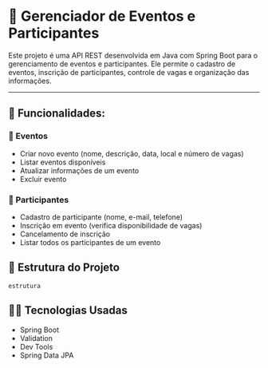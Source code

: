 # 🎉 Gerenciador de Eventos e Participantes

Este projeto é uma API REST desenvolvida em Java com Spring Boot para o gerenciamento de eventos e participantes. Ele permite o cadastro de eventos, inscrição de participantes, controle de vagas e organização das informações.

---

## 📌 Funcionalidades:

### 🔹 Eventos
- Criar novo evento (nome, descrição, data, local e número de vagas)
- Listar eventos disponíveis
- Atualizar informações de um evento
- Excluir evento

### 🔹 Participantes
- Cadastro de participante (nome, e-mail, telefone)
- Inscrição em evento (verifica disponibilidade de vagas)
- Cancelamento de inscrição
- Listar todos os participantes de um evento



## 🧱 Estrutura do Projeto
```
estrutura

```

## 👨‍💻 Tecnologias Usadas

- Spring Boot
- Validation
- Dev Tools
- Spring Data JPA

